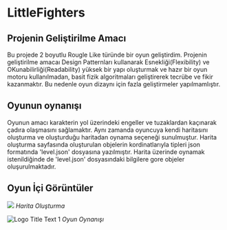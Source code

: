 # LittleFighters

## Projenin Geliştirilme Amacı
Bu projede 2 boyutlu Rougle Like türünde bir oyun geliştirdim. Projenin geliştirilme amacaı Design Patternları kullanarak Esnekliği(Flexibility) ve OKunabilirliği(Readability) yüksek bir yapı oluşturmak ve hazır bir oyun motoru kullanılmadan, basit fizik algoritmaları geliştirerek tecrübe ve fikir kazanmaktır. Bu nedenle oyun dizaynı için fazla geliştirmeler yapılmamlıştır. 

## Oyunun oynanışı
Oyunun amacı karakterin yol üzerindeki engeller ve tuzaklardan kaçınarak çadıra olaşmasını sağlamaktır. Aynı zamanda oyuncuya kendi haritasını oluşturma ve oluşturduğu haritadan oynama seçeneği sunulmuştur. Harita oluşturma sayfasında oluşturulan objelerin kordinatlarıyla tipleri json formatında 'level.json' dosyasına yazılmıştır. Harita üzerinde oynamak istenildiğinde de 'level.json' dosyasındaki bilgilere gore objeler oluşurulmaktadır.
  
## Oyun İçi Görüntüler

![](MapCreate.gif)
*Harita Oluşturma*

![](GamePlay.gif "Logo Title Text 1")
*Oyun Oynanışı*
  
